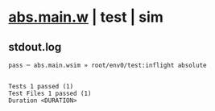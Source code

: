 # [abs.main.w](../../../../../../examples/tests/sdk_tests/math/abs.main.w) | test | sim

## stdout.log
```log
pass ─ abs.main.wsim » root/env0/test:inflight absolute
 
 
Tests 1 passed (1)
Test Files 1 passed (1)
Duration <DURATION>
```

